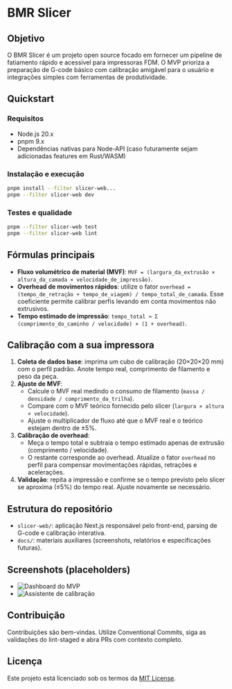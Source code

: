 # BMR Slicer

## Objetivo
O BMR Slicer é um projeto open source focado em fornecer um pipeline de fatiamento rápido e acessível para impressoras FDM. O MVP prioriza a preparação de G-code básico com calibração amigável para o usuário e integrações simples com ferramentas de produtividade.

## Quickstart
### Requisitos
- Node.js 20.x
- pnpm 9.x
- Dependências nativas para Node-API (caso futuramente sejam adicionadas features em Rust/WASM)

### Instalação e execução
```bash
pnpm install --filter slicer-web...
pnpm --filter slicer-web dev
```

### Testes e qualidade
```bash
pnpm --filter slicer-web test
pnpm --filter slicer-web lint
```

## Fórmulas principais
- **Fluxo volumétrico de material (MVF)**: `MVF = (largura_da_extrusão × altura_da_camada × velocidade_de_impressão)`.
- **Overhead de movimentos rápidos**: utilize o fator `overhead = (tempo_de_retração + tempo_de_viagem) / tempo_total_de_camada`. Esse coeficiente permite calibrar perfis levando em conta movimentos não extrusivos.
- **Tempo estimado de impressão**: `tempo_total ≈ Σ (comprimento_do_caminho / velocidade) × (1 + overhead)`.

## Calibração com a sua impressora
1. **Coleta de dados base**: imprima um cubo de calibração (20×20×20 mm) com o perfil padrão. Anote tempo real, comprimento de filamento e peso da peça.
2. **Ajuste de MVF**:
   - Calcule o MVF real medindo o consumo de filamento (`massa / densidade / comprimento_da_trilha`).
   - Compare com o MVF teórico fornecido pelo slicer (`largura × altura × velocidade`).
   - Ajuste o multiplicador de fluxo até que o MVF real e o teórico estejam dentro de ±5%.
3. **Calibração de overhead**:
   - Meça o tempo total e subtraia o tempo estimado apenas de extrusão (comprimento / velocidade).
   - O restante corresponde ao overhead. Atualize o fator `overhead` no perfil para compensar movimentações rápidas, retrações e acelerações.
4. **Validação**: repita a impressão e confirme se o tempo previsto pelo slicer se aproxima (≤5%) do tempo real. Ajuste novamente se necessário.

## Estrutura do repositório
- `slicer-web/`: aplicação Next.js responsável pelo front-end, parsing de G-code e calibração interativa.
- `docs/`: materiais auxiliares (screenshots, relatórios e especificações futuras).

## Screenshots (placeholders)
- ![Dashboard do MVP](docs/screenshots/mvp-dashboard-placeholder.png)
- ![Assistente de calibração](docs/screenshots/calibration-placeholder.png)

## Contribuição
Contribuições são bem-vindas. Utilize Conventional Commits, siga as validações do lint-staged e abra PRs com contexto completo.

## Licença
Este projeto está licenciado sob os termos da [MIT License](./LICENSE).
